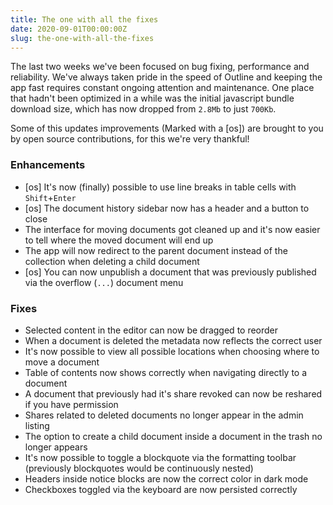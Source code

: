 ```yaml
---
title: The one with all the fixes
date: 2020-09-01T00:00:00Z
slug: the-one-with-all-the-fixes
---
```


The last two weeks we've been focused on bug fixing, performance and reliability. We've always taken pride in the speed of Outline and keeping the app fast requires constant ongoing attention and maintenance. One place that hadn't been optimized in a while was the initial javascript bundle download size, which has now dropped from `2.8Mb` to just `700Kb`.

Some of this updates improvements (Marked with a \[os\]) are brought to you by open source contributions, for this we're very thankful!

### Enhancements

- \[os\] It's now (finally) possible to use line breaks in table cells with `Shift`+`Enter`
- \[os\] The document history sidebar now has a header and a button to close
- The interface for moving documents got cleaned up and it's now easier to tell where the moved document will end up
- The app will now redirect to the parent document instead of the collection when deleting a child document
- \[os\] You can now unpublish a document that was previously published via the overflow (`...`) document menu

### Fixes

- Selected content in the editor can now be dragged to reorder
- When a document is deleted the metadata now reflects the correct user
- It's now possible to view all possible locations when choosing where to move a document
- Table of contents now shows correctly when navigating directly to a document
- A document that previously had it's share revoked can now be reshared if you have permission
- Shares related to deleted documents no longer appear in the admin listing
- The option to create a child document inside a document in the trash no longer appears
- It's now possible to toggle a blockquote via the formatting toolbar (previously blockquotes would be continuously nested)
- Headers inside notice blocks are now the correct color in dark mode
- Checkboxes toggled via the keyboard are now persisted correctly
